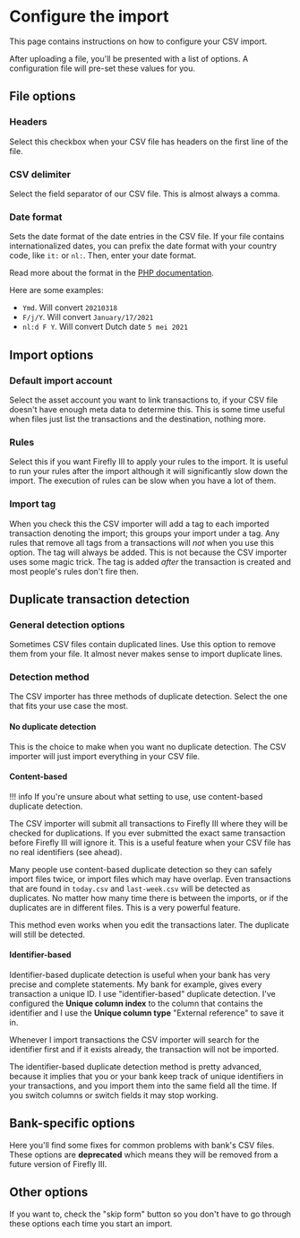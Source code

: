 # Configure the import

This page contains instructions on how to configure your CSV import.

After uploading a file, you'll be presented with a list of options. A configuration file will pre-set these values for you.

## File options

### Headers

Select this checkbox when your CSV file has headers on the first line of the file. 

### CSV delimiter

Select the field separator of our CSV file. This is almost always a comma.

### Date format

Sets the date format of the date entries in the CSV file. If your file contains internationalized dates, you can prefix the date format with your country code, like `it:` or `nl:`. Then, enter your date format.

Read more about the format in the [PHP documentation](https://www.php.net/manual/en/datetime.format.php).

Here are some examples:

* `Ymd`. Will convert `20210318`
* `F/j/Y`. Will convert `January/17/2021`
* `nl:d F Y`. Will convert Dutch date `5 mei 2021`

## Import options

### Default import account

Select the asset account you want to link transactions to, if your CSV file doesn't have enough meta data to determine this. This is some time useful when files just list the transactions and the destination, nothing more.

### Rules

Select this if you want Firefly III to apply your rules to the import. It is useful to run your rules after the import although it will significantly slow down the import. The execution of rules can be slow when you have a lot of them.

### Import tag

When you check this the CSV importer will add a tag to each imported transaction denoting the import; this groups your import under a tag. Any rules that remove all tags from a transactions will *not* when you use this option. The tag will always be added. This is not because the CSV importer uses some magic trick. The tag is added *after* the transaction is created and most people's rules don't fire then.

## Duplicate transaction detection

### General detection options

Sometimes CSV files contain duplicated lines. Use this option to remove them from your file. It almost never makes sense to import duplicate lines.

### Detection method

The CSV importer has three methods of duplicate detection. Select the one that fits your use case the most.

#### No duplicate detection

This is the choice to make when you want no duplicate detection. The CSV importer will just import everything in your CSV file.

#### Content-based

!!! info
    If you're unsure about what setting to use, use content-based duplicate detection.

The CSV importer will submit all transactions to Firefly III where they will be checked for duplications. If you ever submitted the exact same transaction before Firefly III will ignore it. This is a useful feature when your CSV file has no real identifiers (see ahead). 

Many people use content-based duplicate detection so they can safely import files twice, or import files which may have overlap. Even transactions that are found in `today.csv` and `last-week.csv` will be detected as duplicates. No matter how many time there is between the imports, or if the duplicates are in different files. This is a very powerful feature.

This method even works when you edit the transactions later. The duplicate will still be detected.

#### Identifier-based

Identifier-based duplicate detection is useful when your bank has very precise and complete statements. My bank for example, gives every transaction a unique ID. I use "identifier-based" duplicate detection. I've configured the **Unique column index** to the column that contains the identifier and I use the **Unique column type** "External reference" to save it in.

Whenever I import transactions the CSV importer will search for the identifier first and if it exists already, the transaction will not be imported.

The identifier-based duplicate detection method is pretty advanced, because it implies that you or your bank keep track of unique identifiers in your transactions, and you import them into the same field all the time. If you switch columns or switch fields it may stop working.

## Bank-specific options

Here you'll find some fixes for common problems with bank's CSV files. These options are **deprecated** which means they will be removed from a future version of Firefly III.

## Other options

If you want to, check the "skip form" button so you don't have to go through these options each time you start an import.


